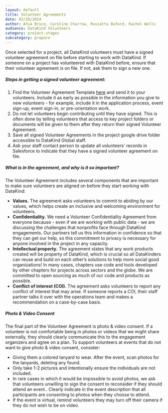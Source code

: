```yaml
---
layout: default
title: Volunteer Agreements
date: 02/29/2024
author: Afua Bruce, Caroline Charrow, Russatta Buford, Rachel Wells
audience: DataKind Volunteers
category: project-stages
subcategory: prepare
---
```


Once selected for a project, all DataKind volunteers must have a signed volunteer agreement on file before starting to work with DataKind. If someone on a project has volunteered with DataKind before, ensure that their volunteer agreement is on file. If not, ask them to sign a new one. 


##### Steps in getting a signed volunteer agreement:


1. Find the Volunteer Agreement Template [here](https://drive.google.com/file/d/1N6T27-a1teFDrTuX7mieVutJlZ_C10Yg/view?usp=sharing) and send it to your volunteers. Include it as early as possible in the information you give to new volunteers \- for example, include it in the application process, event sign\-up, event sign\-in, or pre\-orientation work.
2. Do not let volunteers begin contributing until they have signed. This is often done by telling volunteers that access to key project folders or documents will be given to them after they return their signed Volunteer Agreement.
3. Save all signed Volunteer Agreements in the project google drive folder accessible to DataKind Global staff.
4. Ask your staff contact person to update all volunteers' records in Salesforce to indicate that they have a signed volunteer agreement on file.


##### What is in the agreement, and why is it so important?


The Volunteer Agreement includes several components that are important to make sure volunteers are aligned on before they start working with DataKind:


* **Values.** The agreement asks volunteers to commit to abiding by our values, which helps create an inclusive and welcoming environment for volunteers.
* **Confidentiality.** We need a Volunteer Confidentiality Agreement from everyone because \- even if we are working with public data \- we are discussing the challenges that nonprofits face through DataKind engagements. Our partners tell us this information in confidence so that they can get our help, so this commitment to privacy is necessary for anyone involved in the project in any capacity.
* **Intellectual property.** The agreement states that any work products created will be property of DataKind, which is crucial so all DataKinders can reuse and build on each other’s solutions to help more social good organizations! In many cases, chapters use code and tools developed by other chapters for projects across sectors and the globe. We are committed to open sourcing as much of our code and products as possible.
* **Conflict of interest (COI).** The agreement asks volunteers to report any conflict of interest that may arise. If someone reports a COI, their staff partner talks it over with the operations team and makes a recommendation on a case\-by\-case basis.


##### Photo \& Video Consent


The final part of the Volunteer Agreement is photo \& video consent. If a volunteer is not comfortable being in photos or videos that we might share externally, they should clearly communicate this to the engagement organizers and agree on a plan. To support volunteers at events that do not want to give photo \& video consent, consider:


* Giving them a colored lanyard to wear. After the event, scan photos for the lanyards, deleting any found.
* Only take 1\-2 pictures and intentionally ensure the individuals are not included.
* In rare cases in which it would be impossible to avoid photos, we ask that volunteers unwilling to sign the consent to reconsider if they should attend an event.. Clearly indicate in the event description that all participants are consenting to photos when they choose to attend.
* If the event is virtual, remind volunteers they may turn off their camera if they do not wish to be on video.